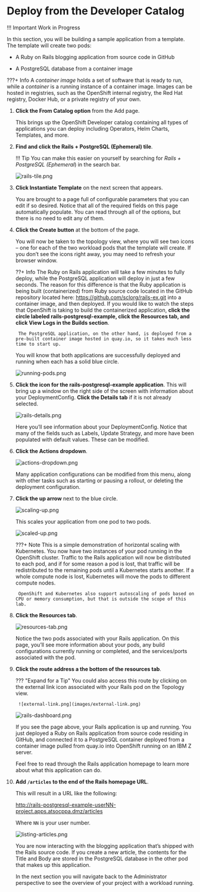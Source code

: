 # Deploy from the Developer Catalog

!!! Important
    Work in Progress

In this section, you will be building a sample application from a template. The template will create two pods:

* A Ruby on Rails blogging application from source code in GitHub

* A PostgreSQL database from a container image

???+ Info
    A *container image* holds a set of software that is ready to run, while a *container* is a running instance of a container image. Images can be hosted in registries, such as the OpenShift internal registry, the Red Hat registry, Docker Hub, or a private registry of your own.

1. **Click the From Catalog option** from the Add page.

    This brings up the OpenShift Developer catalog containing all types of applications you can deploy including Operators, Helm Charts, Templates, and more.

1. **Find and click the Rails + PostgreSQL (Ephemeral) tile**.

    !!! Tip
        You can make this easier on yourself by searching for *Rails + PostgreSQL (Ephemeral*) in the search bar.

    ![rails-tile.png](images/rails-tile.png)

1. **Click Instantiate Template** on the next screen that appears.

    You are brought to a page full of configurable parameters that you can edit if so desired. Notice that all of the required fields on this page automatically populate. You can read through all of the options, but there is no need to edit any of them.

1. **Click the Create button** at the bottom of the page.

    You will now be taken to the topology view, where you will see two icons – one for each of the two workload pods that the template will create. If you don’t see the icons right away, you may need to refresh your browser window.

    ??+ Info
        The Ruby on Rails application will take a few minutes to fully deploy, while the PostgreSQL application will deploy in just a few seconds. The reason for this difference is that the Ruby application is being built (containerized) from Ruby source code located in the GitHub repository located here: <https://github.com/sclorg/rails-ex.git> into a container image, and then deployed. If you would like to watch the steps that OpenShift is taking to build the containerized application, **click the circle labeled rails-postgresql-example, click the Resources tab, and click View Logs in the Builds section**.

        The PostgreSQL application, on the other hand, is deployed from a pre-built container image hosted in quay.io, so it takes much less time to start up.

    You will know that both applications are successfully deployed and running when each has a solid blue circle.

    ![running-pods.png](images/running-pods.png)

1. **Click the icon for the rails-postgresql-example application**. This will bring up a window on the right side of the screen with information about your DeploymentConfig. **Click the Details tab** if it is not already selected.

    ![rails-details.png](images/rails-details.png)

    Here you’ll see information about your DeploymentConfig. Notice that many of the fields such as Labels, Update Strategy, and more have been populated with default values. These can be modified.

1. **Click the Actions dropdown**.

    ![actions-dropdown.png](images/actions-dropdown.png)

    Many application configurations can be modified from this menu, along with other tasks such as starting or pausing a rollout, or deleting the deployment configuration.

1. **Click the up arrow** next to the blue circle.

    ![scaling-up.png](images/scaling-up.png)

    This scales your application from one pod to two pods.

    ![scaled-up.png](images/scaled-up.png)

    ???+ Note
        This is a simple demonstration of horizontal scaling with Kubernetes. You now have two instances of your pod running in the OpenShift cluster. Traffic to the Rails application will now be distributed to each pod, and if for some reason a pod is lost, that traffic will be redistributed to the remaining pods until a Kubernetes starts another. If a whole compute node is lost, Kubernetes will move the pods to different compute nodes.

        OpenShift and Kubernetes also support autoscaling of pods based on CPU or memory consumption, but that is outside the scope of this lab.  

1. **Click the Resources tab**.

    ![resources-tab.png](images/resources-tab.png)

    Notice the two pods associated with your Rails application. On this page, you’ll see more information about your pods, any build configurations currently running or completed, and the services/ports associated with the pod.

1. **Click the route address a the bottom of the resources tab**.

    ??? "Expand for a Tip"
        You could also access this route by clicking on the external link icon associated with your Rails pod on the Topology view.

        ![external-link.png](images/external-link.png)

    ![rails-dashboard.png](images/rails-dashboard.png)

    If you see the page above, your Rails application is up and running. You just deployed a Ruby on Rails application from source code residing in GitHub, and connected it to a PostgreSQL container deployed from a container image pulled from quay.io into OpenShift running on an IBM Z server.

    Feel free to read through the Rails application homepage to learn more about what this application can do.

1. **Add `/articles` to the end of the Rails homepage URL**.

    This will result in a URL like the following:

    <http://rails-postgresql-example-userNN-project.apps.atsocppa.dmz/articles>

    Where `NN` is your user number.

    ![listing-articles.png](images/listing-articles.png)

    You are now interacting with the blogging application that’s shipped with the Rails source code. If you create a new article, the contents for the Title and Body are stored in the PostgreSQL database in the other pod that makes up this application.

    In the next section you will navigate back to the Administrator perspective to see the overview of your project with a workload running.

